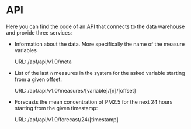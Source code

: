# API

Here you can find the code of an API that connects to the data warehouse and provide three services:

- Information about the data. More specifically the name of the measure variables
    
    URL: /apf/api/v1.0/meta

- List of the last `n` measures in the system for the asked variable starting from a given offset:
    
    URL: /apf/api/v1.0/measures/[variable]/[n]/[offset]

- Forecasts the mean concentration of PM2.5 for the next 24 hours starting from the given timestamp:
    
    URL: /apf/api/v1.0/forecast/24/[timestamp]